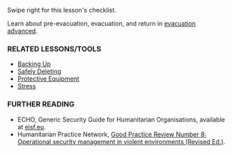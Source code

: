 [Title]: # (What now?)
[Order]: # (6)

Swipe right for this lesson's checklist.

Learn about pre-evacuation, evacuation, and return in [evacuation advanced](umbrella://lesson/evacuation/1). 

### RELATED LESSONS/TOOLS

*   [Backing Up](umbrella://lesson/backing-up)
*   [Safely Deleting](umbrella://lesson/safely-deleting)
*   [Protective Equipment](umbrella://lesson/protective-equipment)
*   [Stress](umbrella://lesson/stress)

### FURTHER READING

*   ECHO, Generic Security Guide for Humanitarian Organisations, available at [eisf.eu](https://www.eisf.eu/library/generic-security-guide-for-humanitarian-organisations/).
*   Humanitarian Practice Network, [Good Practice Review Number 8: Operational security management in violent environments (Revised Ed.)](http://odihpn.org/wp-content/uploads/2010/11/GPR_8_revised2.pdf).
